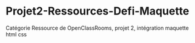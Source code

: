 # Projet2-Ressources-Defi-Maquette
Catégorie Ressource de OpenClassRooms, projet 2, intégration maquette html css
